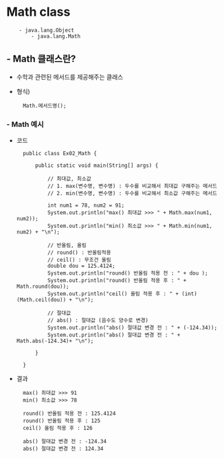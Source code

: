 # Math class

        - java.lang.Object
	        - java.lang.Math  

## - Math 클래스란?
- 수학과 관련된 메서드를 제공해주는 클래스
- 형식) 

        Math.메서드명();
        
### - Math 예시
- 코드

        public class Ex02_Math {

            public static void main(String[] args) {

                // 최대값, 최소값 
                // 1. max(변수명, 변수명) : 두수를 비교해서 최대값 구해주는 메서드
                // 2. min(변수명, 변수명) : 두수를 비교해서 최소값 구해주는 메서드 
                
                int num1 = 78, num2 = 91;
                System.out.println("max() 최대값 >>> " + Math.max(num1, num2));
                System.out.println("min() 최소값 >>> " + Math.min(num1, num2) + "\n");
                
                // 반올림, 올림
                // round() : 반올림적용
                // ceil() : 무조건 올림
                double dou = 125.4124;
                System.out.println("round() 반올림 적용 전 : " + dou );
                System.out.println("round() 반올림 적용 후 : " + Math.round(dou));
                System.out.println("ceil() 올림 적용 후 : " + (int)(Math.ceil(dou)) + "\n");
                
                // 절대값
                // abs() : 절대값 (음수도 양수로 변경)
                System.out.println("abs() 절대값 변경 전 : " + (-124.34));
                System.out.println("abs() 절대값 변경 전 : " + Math.abs(-124.34)+ "\n");
                
            }

        }

- 결과

        max() 최대값 >>> 91
        min() 최소값 >>> 78

        round() 반올림 적용 전 : 125.4124
        round() 반올림 적용 후 : 125
        ceil() 올림 적용 후 : 126

        abs() 절대값 변경 전 : -124.34
        abs() 절대값 변경 전 : 124.34
